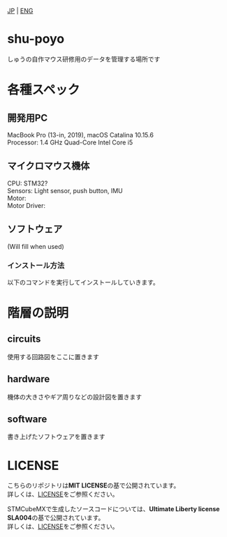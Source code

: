 [JP](https://github.com/shu-rt/shu-poyo/) | [ENG](https://github.com/shu-rt/shu-poyo/blob/main/README.en.md)

# shu-poyo
しゅうの自作マウス研修用のデータを管理する場所です

# 各種スペック
## 開発用PC
MacBook Pro (13-in, 2019), macOS Catalina 10.15.6  
Processor: 1.4 GHz Quad-Core Intel Core i5  

## マイクロマウス機体
CPU: STM32?  
Sensors: Light sensor, push button, IMU  
Motor:  
Motor Driver:  

## ソフトウェア
(Will fill when used)

### インストール方法
以下のコマンドを実行してインストールしていきます。  

# 階層の説明
## circuits
使用する回路図をここに置きます

## hardware
機体の大きさやギア周りなどの設計図を置きます

## software
書き上げたソフトウェアを置きます  

# LICENSE
こちらのリポジトリは**MIT LICENSE**の基で公開されています。  
詳しくは、[LICENSE](https://github.com/shu-rt/shu-poyo/blob/main/LICENSE)をご参照ください。

STMCubeMXで生成したソースコードについては、**Ultimate Liberty license SLA004**の基で公開されています。  
詳しくは、[LICENSE](www.st.com/SLA0044)をご参照ください。